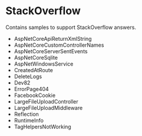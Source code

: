 # StackOverflow
Contains samples to support StackOverflow answers.

* AspNetCoreApiReturnXmlString   
* AspNetCoreCustomControllerNames
* AspNetCoreServerSentEvents     
* AspNetCoreSqlite               
* AspNetWindowsService           
* CreatedAtRoute                 
* DeleteLogs                     
* Dev82                          
* ErrorPage404                   
* FacebookCookie                 
* LargeFileUploadController      
* LargeFileUploadMiddleware      
* Reflection                     
* RuntimeInfo                    
* TagHelpersNotWorking           
